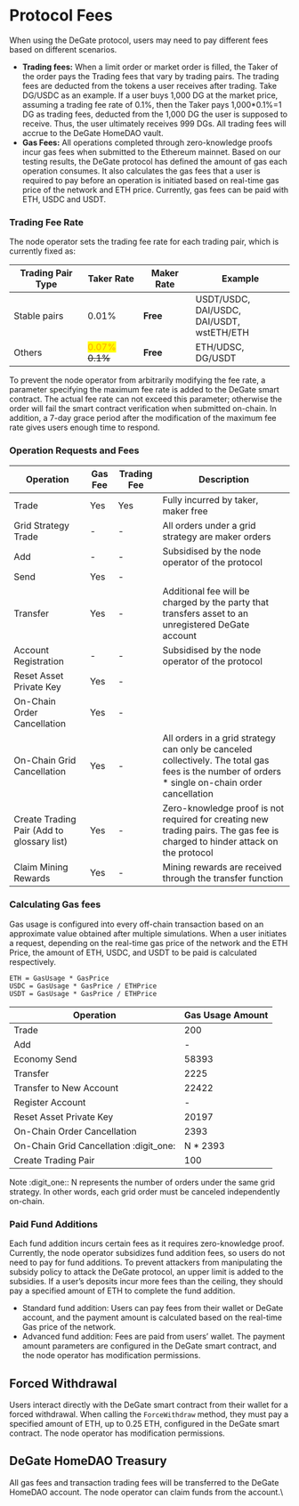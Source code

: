# Protocol Fees

When using the DeGate protocol, users may need to pay different fees based on different scenarios.

* **Trading fees:** When a limit order or market order is filled, the Taker of the order pays the Trading fees that vary by trading pairs. The trading fees are deducted from the tokens a user receives after trading. Take DG/USDC as an example. If a user buys 1,000 DG at the market price, assuming a trading fee rate of 0.1%, then the Taker pays 1,000\*0.1%=1 DG as trading fees, deducted from the 1,000 DG the user is supposed to receive. Thus, the user ultimately receives 999 DGs. All trading fees will accrue to the DeGate HomeDAO vault.
* **Gas Fees:** All operations completed through zero-knowledge proofs incur gas fees when submitted to the Ethereum mainnet. Based on our testing results, the DeGate protocol has defined the amount of gas each operation consumes. It also calculates the gas fees that a user is required to pay before an operation is initiated based on real-time gas price of the network and ETH price. Currently, gas fees can be paid with ETH, USDC and USDT.

### Trading Fee Rate

The node operator sets the trading fee rate for each trading pair, which is currently fixed as:

<table data-card-size="large" data-view="cards" data-full-width="false"><thead><tr><th>Trading Pair Type</th><th>Taker Rate</th><th>Maker Rate</th><th>Example</th></tr></thead><tbody><tr><td>Stable pairs</td><td>0.01%</td><td><strong>Free</strong></td><td>USDT/USDC, DAI/USDC,<br>DAI/USDT, wstETH/ETH</td></tr><tr><td>Others</td><td><mark style="color:orange;">0.07%</mark> <del>0.1%</del></td><td><strong>Free</strong></td><td>ETH/UDSC, DG/USDT</td></tr></tbody></table>

To prevent the node operator from arbitrarily modifying the fee rate, a parameter specifying the maximum fee rate is added to the DeGate smart contract. The actual fee rate can not exceed this parameter; otherwise the order will fail the smart contract verification when submitted on-chain. In addition, a 7-day grace period after the modification of the maximum fee rate gives users enough time to respond.

### Operation Requests and Fees

| Operation                                  | Gas Fee | Trading Fee | Description                                                                                                                                       |
| ------------------------------------------ | ------- | ----------- | ------------------------------------------------------------------------------------------------------------------------------------------------- |
| Trade                                      | Yes     | Yes         | Fully incurred by taker, maker free                                                                                                               |
| Grid Strategy Trade                        | -       | -           | All orders under a grid strategy are maker orders                                                                                                 |
| Add                                        | -       | -           | Subsidised by the node operator of the protocol                                                                                                   |
| Send                                       | Yes     | -           |                                                                                                                                                   |
| Transfer                                   | Yes     | -           | Additional fee will be charged by the party that transfers asset to an unregistered DeGate account                                                |
| Account Registration                       | -       | -           | Subsidised by the node operator of the protocol                                                                                                   |
| Reset Asset Private Key                    | Yes     | -           |                                                                                                                                                   |
| On-Chain Order Cancellation                | Yes     | -           |                                                                                                                                                   |
| On-Chain Grid Cancellation                 | Yes     | -           | All orders in a grid strategy can only be canceled collectively. The total gas fees is the number of orders \* single on-chain order cancellation |
| Create Trading Pair (Add to glossary list) | Yes     | -           | Zero-knowledge proof is not required for creating new trading pairs. The gas fee is charged to hinder attack on the protocol                      |
| Claim Mining Rewards                       | Yes     | -           | Mining rewards are received through the transfer function                                                                                         |

### Calculating Gas fees

Gas usage is configured into every off-chain transaction based on an approximate value obtained after multiple simulations. When a user initiates a request, depending on the real-time gas price of the network and the ETH Price, the amount of ETH, USDC, and USDT to be paid is calculated respectively.

```
ETH = GasUsage * GasPrice
USDC = GasUsage * GasPrice / ETHPrice
USDT = GasUsage * GasPrice / ETHPrice
```

| Operation                               | Gas Usage Amount |
| --------------------------------------- | ---------------- |
| Trade                                   | 200              |
| Add                                     | -                |
| Economy Send                            | 58393            |
| Transfer                                | 2225             |
| Transfer to New Account                 | 22422            |
| Register Account                        | -                |
| Reset Asset Private Key                 | 20197            |
| On-Chain Order Cancellation             | 2393             |
| On-Chain Grid Cancellation :digit\_one: | N \* 2393        |
| Create Trading Pair                     | 100              |

Note :digit\_one:: N represents the number of orders under the same grid strategy. In other words, each grid order must be canceled independently on-chain.

###

### Paid Fund Additions

Each fund addition incurs certain fees as it requires zero-knowledge proof. Currently, the node operator subsidizes fund addition fees, so users do not need to pay for fund additions. To prevent attackers from manipulating the subsidy policy to attack the DeGate protocol, an upper limit is added to the subsidies. If a user’s deposits incur more fees than the ceiling, they should pay a specified amount of ETH to complete the fund addition.

* Standard fund addition: Users can pay fees from their wallet or DeGate account, and the payment amount is calculated based on the real-time Gas price of the network.
* Advanced fund addition: Fees are paid from users’ wallet. The payment amount parameters are configured in the DeGate smart contract, and the node operator has modification permissions. &#x20;

## **Forced Withdrawal**

Users interact directly with the DeGate smart contract from their wallet for a forced withdrawal. When calling the `ForceWithdraw` method, they must pay a specified amount of ETH, up to 0.25 ETH, configured in the DeGate smart contract. The node operator has modification permissions.

## DeGate HomeDAO Treasury

All gas fees and transaction trading fees will be transferred to the DeGate HomeDAO account. The node operator can claim funds from the account.\
